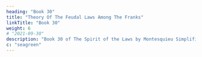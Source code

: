 ```yaml
---
heading: "Book 30"
title: "Theory Of The Feudal Laws Among The Franks"
linkTitle: "Book 30"
weight: 6
# "2021-09-30"
description: "Book 30 of The Spirit of the Laws by Montesquieu Simplified in 8 chapters"
c: "seagreen"
---
```

